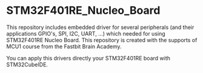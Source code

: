 # STM32F401RE_Nucleo_Board
This repository includes embedded driver for several peripherals (and their applications GPIO's, SPI, I2C, UART, ...) which needed for using STM32F401RE Nucleo Board. This repository is created with the supports of MCU1 course from the Fastbit Brain Academy.

You can apply this drivers directly your STM32F401RE board with STM32CubeIDE.
